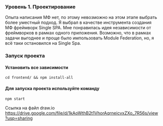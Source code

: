 ### Уровень 1. Проектирование

Опыта написания МФ нет, по этому невозможно на этом этапе выбрать более уместный подход. Я выбрал в качестве инструмента
создания МФ фреймворк Single SPA. Мне понравилась идея независимости от фреймворков в
рамках одного приложения. Возможно, что в рамках задачи выгоднее и проще было импользовать Module Federation, но, я всё
таки остановился на Single Spa. 



### Запуск проекта
#### Установить все зависимости

```shell
cd frontend/ && npm install-all
```

#### Для запуска проекта используйте команду

```shell
npm start
```


Ссылка на файл draw.io
https://drive.google.com/file/d/1kAoWthB2t1VhorAqrneicvxZXo_7R56s/view?usp=sharing

